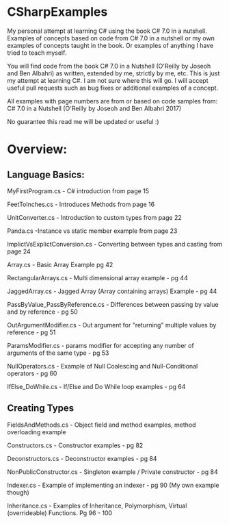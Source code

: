 # CSharpExamples
My personal attempt at learning C# using the book C# 7.0 in a nutshell. Examples of concepts based on code from C# 7.0 in a nutshell or my own examples of concepts taught in the book. Or examples of anything I have tried to teach myself.

You will find code from the book C# 7.0 in a Nutshell (O'Reilly by Joseoh and Ben Albahri) as written, extended by me, strictly by me, etc. This is just my attempt at learning C#. I am not sure where this will go. I will accept useful pull requests such as bug fixes or additional examples of a concept.

All examples with page numbers are from or based on code samples from:
C# 7.0 in a Nutshell (O'Reilly by Joseoh and Ben Albahri 2017)

No guarantee this read me will be updated or useful :)

# Overview:
Language Basics:
----------------

MyFirstProgram.cs - C# introduction from page 15 

FeetToInches.cs - Introduces Methods from page 16

UnitConverter.cs - Introduction to custom types from page 22

Panda.cs -Instance vs static member example from page 23

ImplictVsExplictConversion.cs - Converting between types and casting from page 24

Array.cs - Basic Array Example pg 42

RectangularArrays.cs - Multi dimensional array example - pg 44

JaggedArray.cs - Jagged Array (Array containing arrays) Example - pg 44

PassByValue_PassByReference.cs - Differences between passing by value and by reference - pg 50

OutArgumentModifier.cs - Out argument for "returning" multiple values by reference - pg 51

ParamsModifier.cs - params modifier for accepting any number of arguments of the same type - pg 53

NullOperators.cs - Example of Null Coalescing and Null-Conditional operators - pg 60

IfElse_DoWhile.cs - If/Else and Do While loop examples - pg 64

Creating Types
--------------

FieldsAndMethods.cs - Object field and method examples, method overloading example

Constructors.cs - Constructor examples - pg 82

Deconstructors.cs - Deconstructor examples - pg 84

NonPublicConstructor.cs - Singleton example / Private constructor - pg 84

Indexer.cs - Example of implementing an indexer - pg 90 (My own example though)

Inheritance.cs - Examples of Inheritance, Polymorphism, Virtual (overrideable) Functions. Pg 96 - 100

